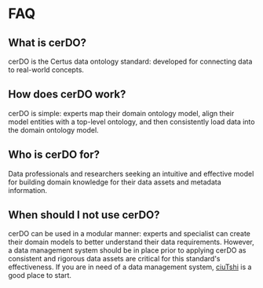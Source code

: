 # FAQ

## What is cerDO?

cerDO is the Certus data ontology standard: developed for connecting data to real-world concepts.

## How does cerDO work?

cerDO is simple: experts map their domain ontology model, align their model entities with a top-level ontology, and then consistently load data into the domain ontology model.

## Who is cerDO for?

Data professionals and researchers seeking an intuitive and effective model for building domain knowledge for their data assets and metadata information.

## When should I not use cerDO?

cerDO can be used in a modular manner: experts and specialist can create their domain models to better understand their data requirements. However, a data management system should be in place prior to applying cerDO as consistent and rigorous data assets are critical for this standard's effectiveness.
If you are in need of a data management system, [ciuTshi](https://certusgroup.org/ciutshi/) is a good place to start.

